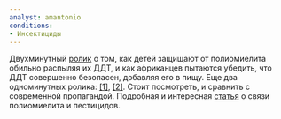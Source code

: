 ```yaml
---
analyst: amantonio
conditions:
- Инсектициды
---
```


Двухминутный [ролик](https://www.youtube.com/watch?v=kbcHszMCIJM) о том, как детей защищают от полиомиелита обильно распыляя их ДДТ, и как африканцев пытаются убедить, что ДДТ совершенно безопасен, добавляя его в пищу. Еще два одноминутных ролика: [[1]](https://www.youtube.com/watch?v=Uno_Bl60i40), [[2]](https://www.youtube.com/watch?v=pJs1tlTof_s). Стоит посмотреть, и сравнить с современной пропагандой.
Подробная и интересная [статья](https://www.westonaprice.org/health-topics/environmental-toxins/pesticides-and-polio-a-critique-of-scientific-literature/) о связи полиомиелита и пестицидов.
